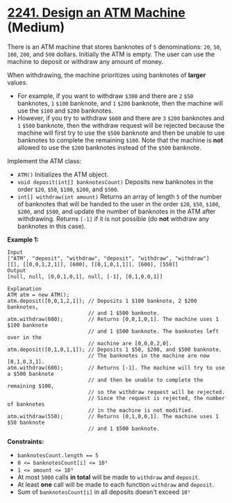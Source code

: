 # [2241. Design an ATM Machine][link] (Medium)

[link]: https://leetcode.com/problems/design-an-atm-machine/

There is an ATM machine that stores banknotes of `5` denominations: `20`, `50`, `100`, `200`, and
`500` dollars. Initially the ATM is empty. The user can use the machine to deposit or withdraw any
amount of money.

When withdrawing, the machine prioritizes using banknotes of **larger** values.

- For example, if you want to withdraw `$300` and there are `2` `$50` banknotes, `1` `$100` banknote,
and `1` `$200` banknote, then the machine will use the `$100` and `$200` banknotes.
- However, if you try to withdraw `$600` and there are `3` `$200` banknotes and `1` `$500` banknote,
then the withdraw request will be rejected because the machine will first try to use the `$500`
banknote and then be unable to use banknotes to complete the remaining `$100`. Note that the machine
is **not** allowed to use the `$200` banknotes instead of the `$500` banknote.

Implement the ATM class:

- `ATM()` Initializes the ATM object.
- `void deposit(int[] banknotesCount)` Deposits new banknotes in the order `$20`, `$50`, `$100`,
`$200`, and `$500`.
- `int[] withdraw(int amount)` Returns an array of length `5` of the number of banknotes that will be
handed to the user in the order `$20`, `$50`, `$100`, `$200`, and `$500`, and update the number of
banknotes in the ATM after withdrawing. Returns `[-1]` if it is not possible (do **not** withdraw any
banknotes in this case).

**Example 1:**

```
Input
["ATM", "deposit", "withdraw", "deposit", "withdraw", "withdraw"]
[[], [[0,0,1,2,1]], [600], [[0,1,0,1,1]], [600], [550]]
Output
[null, null, [0,0,1,0,1], null, [-1], [0,1,0,0,1]]

Explanation
ATM atm = new ATM();
atm.deposit([0,0,1,2,1]); // Deposits 1 $100 banknote, 2 $200 banknotes,
                          // and 1 $500 banknote.
atm.withdraw(600);        // Returns [0,0,1,0,1]. The machine uses 1 $100 banknote
                          // and 1 $500 banknote. The banknotes left over in the
                          // machine are [0,0,0,2,0].
atm.deposit([0,1,0,1,1]); // Deposits 1 $50, $200, and $500 banknote.
                          // The banknotes in the machine are now [0,1,0,3,1].
atm.withdraw(600);        // Returns [-1]. The machine will try to use a $500 banknote
                          // and then be unable to complete the remaining $100,
                          // so the withdraw request will be rejected.
                          // Since the request is rejected, the number of banknotes
                          // in the machine is not modified.
atm.withdraw(550);        // Returns [0,1,0,0,1]. The machine uses 1 $50 banknote
                          // and 1 $500 banknote.
```

**Constraints:**

- `banknotesCount.length == 5`
- `0 <= banknotesCount[i] <= 10⁹`
- `1 <= amount <= 10⁹`
- At most `5000` calls **in total** will be made to `withdraw` and `deposit`.
- At least **one** call will be made to each function `withdraw` and `deposit`.
- Sum of `banknotesCount[i]` in all deposits doesn't exceed `10⁹`
